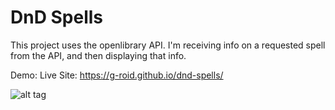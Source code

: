 # DnD Spells
This project uses the openlibrary API. I'm receiving info on a requested spell from the API, and then displaying that info.

Demo:
Live Site: https://g-roid.github.io/dnd-spells/

![alt tag](https://g-roid.github.io/dnd-spells/img/dnd.jpg)
